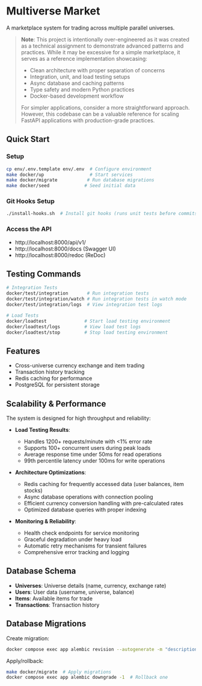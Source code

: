 # Multiverse Market

A marketplace system for trading across multiple parallel universes.

> **Note**: This project is intentionally over-engineered as it was created as a technical assignment to demonstrate advanced patterns and practices. While it may be excessive for a simple marketplace, it serves as a reference implementation showcasing:
> - Clean architecture with proper separation of concerns
> - Integration, unit, and load testing setups
> - Async database and caching patterns
> - Type safety and modern Python practices
> - Docker-based development workflow
>
> For simpler applications, consider a more straightforward approach. However, this codebase can be a valuable reference for scaling FastAPI applications with production-grade practices.

## Quick Start

### Setup
```bash
cp env/.env.template env/.env  # Configure environment
make docker/up                 # Start services
make docker/migrate           # Run database migrations
make docker/seed             # Seed initial data
```

### Git Hooks Setup
```bash
./install-hooks.sh  # Install git hooks (runs unit tests before commits)
```

### Access the API
- http://localhost:8000/api/v1/
- http://localhost:8000/docs (Swagger UI)
- http://localhost:8000/redoc (ReDoc)


## Testing Commands

```bash
# Integration Tests
docker/test/integration       # Run integration tests
docker/test/integration/watch # Run integration tests in watch mode
docker/test/integration/logs  # View integration test logs

# Load Tests
docker/loadtest              # Start load testing environment
docker/loadtest/logs         # View load test logs
docker/loadtest/stop         # Stop load testing environment
```

## Features

- Cross-universe currency exchange and item trading
- Transaction history tracking
- Redis caching for performance
- PostgreSQL for persistent storage

## Scalability & Performance

The system is designed for high throughput and reliability:

- **Load Testing Results**:
  - Handles 1200+ requests/minute with <1% error rate
  - Supports 100+ concurrent users during peak loads
  - Average response time under 50ms for read operations
  - 99th percentile latency under 100ms for write operations

- **Architecture Optimizations**:
  - Redis caching for frequently accessed data (user balances, item stocks)
  - Async database operations with connection pooling
  - Efficient currency conversion handling with pre-calculated rates
  - Optimized database queries with proper indexing

- **Monitoring & Reliability**:
  - Health check endpoints for service monitoring
  - Graceful degradation under heavy load
  - Automatic retry mechanisms for transient failures
  - Comprehensive error tracking and logging

## Database Schema

- **Universes**: Universe details (name, currency, exchange rate)
- **Users**: User data (username, universe, balance)
- **Items**: Available items for trade
- **Transactions**: Transaction history

## Database Migrations

Create migration:
```bash
docker compose exec app alembic revision --autogenerate -m "description"
```

Apply/rollback:
```bash
make docker/migrate  # Apply migrations
docker compose exec app alembic downgrade -1  # Rollback one
```
